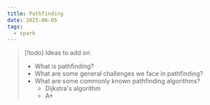 ```yaml
---
title: Pathfinding
date: 2025-06-05
tags:
  - spark
---
```

> [!todo] Ideas to add on
> * What is pathfinding?
> * What are some general challenges we face in pathfinding?
> * What are some commonly known pathfinding algorithms?
> 	* Dijkstra's algorithm
> 	* A*

